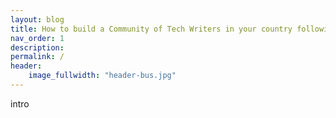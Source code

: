 ```yaml
---
layout: blog
title: How to build a Community of Tech Writers in your country following the example of Poland
nav_order: 1
description:
permalink: /
header:
    image_fullwidth: "header-bus.jpg"
---
```


intro